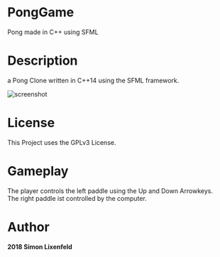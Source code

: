 # PongGame
Pong made in C++ using SFML

# Description
a Pong Clone written in C++14 using the SFML framework. </br>

![screenshot](https://github.com/slxfld/PongGame/blob/master/DATA/screenshot.png)

# License
This Project uses the GPLv3 License.

# Gameplay
The player controls the left paddle using the Up and Down Arrowkeys. </br>
The right paddle ist controlled by the computer.</br>

# Author
**2018 Simon Lixenfeld**
